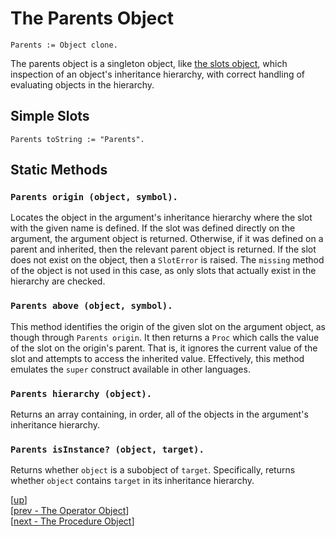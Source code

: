 
# The Parents Object

    Parents := Object clone.

The parents object is a singleton object,
like [the slots object](slots.md), which inspection of an object's
inheritance hierarchy, with correct handling of evaluating objects in
the hierarchy.

## Simple Slots

    Parents toString := "Parents".

## Static Methods

### `Parents origin (object, symbol).`

Locates the object in the argument's inheritance hierarchy where the
slot with the given name is defined. If the slot was defined directly
on the argument, the argument object is returned. Otherwise, if it was
defined on a parent and inherited, then the relevant parent object is
returned. If the slot does not exist on the object, then a `SlotError`
is raised. The `missing` method of the object is not used in this
case, as only slots that actually exist in the hierarchy are checked.

### `Parents above (object, symbol).`

This method identifies the origin of the given slot on the argument
object, as though through `Parents origin`. It then returns a `Proc`
which calls the value of the slot on the origin's parent. That is, it
ignores the current value of the slot and attempts to access the
inherited value. Effectively, this method emulates the `super`
construct available in other languages.

### `Parents hierarchy (object).`

Returns an array containing, in order, all of the objects in the
argument's inheritance hierarchy.

### `Parents isInstance? (object, target).`

Returns whether `object` is a subobject of `target`. Specifically,
returns whether `object` contains `target` in its inheritance
hierarchy.

[[up](.)]
<br/>[[prev - The Operator Object](operator.md)]
<br/>[[next - The Procedure Object](proc.md)]
